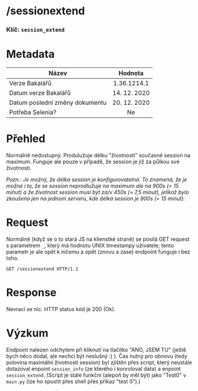# **/sessionextend**
### Klíč: `session_extend`

# Metadata
| Název                             | Hodnota                    |
|-----------------------------------|:--------------------------:|
| Verze Bakalářů                    | 1.36.1214.1                |
| Datum verze Bakalářů              | 14. 12. 2020               |
| Datum poslední změny dokumentu    | 20. 12. 2020               |
| Potřeba Selenia?                  | Ne                         |

# Přehled
Normálně nedostupný. Produlužuje délku "životnosti" současné session na maximum. Funguje ale pouze v případě, že session je již za půlkou své životnosti.

*Pozn.: Je možný, že délka session je konfigurovatelná. To znamená, že je možné i to, že se session neprodlužuje na maximum ale na 900s (= 15 minut) a že životnost session musí být za/v 450s (= 7,5 minut), jelikož bylo zkoušeno jen na jednom serveru, kde délka session je 900s (= 15 minut).*

# Request
Normálně (když se o to stará JS na klienstké straně) se posílá GET request s parametrem `_`, který má hodnotu UNIX timestampy uživatele; tento parametr je ale opět k ničemu a opět (znovu a zase) endpoint funguje i bez toho.
```http
GET /sessionextend HTTP/1.1
```

# Response
Nevrací se nic. HTTP status kód je 200 (Ok).

# Výzkum
Endpoint nalezen odchytem při kliknutí na tlačítko "ANO, JSEM TU" (ještě bych něco dodal, ale nechci být neslušný :) ). Čas nutný pro obnovu (tedy polovina maximální životnosti session) byl zjištěn přes script, který neustále dotazoval enpoint `session_info` (ze kterého i konroloval data) a enpoint `session_extend`. (Script je stále funkční (alepoň by měl být) jako "Test0" v `main.py` (lze ho spustit přes shell přes příkaz "test 0").)